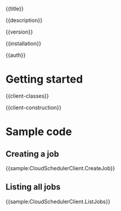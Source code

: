 {{title}}

{{description}}

{{version}}

{{installation}}

{{auth}}

# Getting started

{{client-classes}}

{{client-construction}}

# Sample code

## Creating a job

{{sample:CloudSchedulerClient.CreateJob}}

## Listing all jobs

{{sample:CloudSchedulerClient.ListJobs}}

